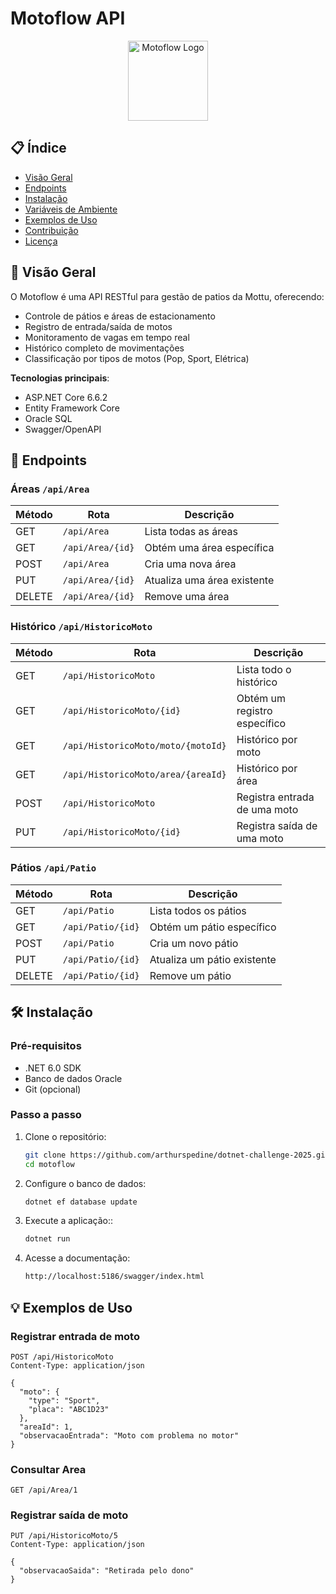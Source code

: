 # Motoflow API

<p align="center">
  <img src="https://github.com/user-attachments/assets/e40d4759-e9d9-48dc-81c8-9f95ed8ab69c" alt="Motoflow Logo" width="128"/>
</p>

## 📋 Índice
- [Visão Geral](#-visão-geral)
- [Endpoints](#-endpoints)
- [Instalação](#-instalação)
- [Variáveis de Ambiente](#-variáveis-de-ambiente)
- [Exemplos de Uso](#-exemplos-de-uso)
- [Contribuição](#-contribuição)
- [Licença](#-licença)

## 🌟 Visão Geral

O Motoflow é uma API RESTful para gestão de patios da Mottu, oferecendo:

- Controle de pátios e áreas de estacionamento
- Registro de entrada/saída de motos
- Monitoramento de vagas em tempo real
- Histórico completo de movimentações
- Classificação por tipos de motos (Pop, Sport, Elétrica)

**Tecnologias principais**:
- ASP.NET Core 6.6.2
- Entity Framework Core
- Oracle SQL
- Swagger/OpenAPI

## 🔌 Endpoints

### Áreas `/api/Area`

| Método | Rota                | Descrição                          |
|--------|---------------------|-----------------------------------|
| GET    | `/api/Area`         | Lista todas as áreas              |
| GET    | `/api/Area/{id}`    | Obtém uma área específica         |
| POST   | `/api/Area`         | Cria uma nova área                |
| PUT    | `/api/Area/{id}`    | Atualiza uma área existente       |
| DELETE | `/api/Area/{id}`    | Remove uma área                   |

### Histórico `/api/HistoricoMoto`

| Método | Rota                                | Descrição                                  |
|--------|-------------------------------------|-------------------------------------------|
| GET    | `/api/HistoricoMoto`               | Lista todo o histórico                    |
| GET    | `/api/HistoricoMoto/{id}`          | Obtém um registro específico              |
| GET    | `/api/HistoricoMoto/moto/{motoId}` | Histórico por moto                        |
| GET    | `/api/HistoricoMoto/area/{areaId}` | Histórico por área                        |
| POST   | `/api/HistoricoMoto`               | Registra entrada de uma moto              |
| PUT    | `/api/HistoricoMoto/{id}`          | Registra saída de uma moto                |

### Pátios `/api/Patio`

| Método | Rota              | Descrição                      |
|--------|-------------------|-------------------------------|
| GET    | `/api/Patio`      | Lista todos os pátios          |
| GET    | `/api/Patio/{id}` | Obtém um pátio específico      |
| POST   | `/api/Patio`      | Cria um novo pátio             |
| PUT    | `/api/Patio/{id}` | Atualiza um pátio existente    |
| DELETE | `/api/Patio/{id}` | Remove um pátio                |

## 🛠 Instalação

### Pré-requisitos

- .NET 6.0 SDK
- Banco de dados Oracle
- Git (opcional)

### Passo a passo

1. Clone o repositório:
   ```bash
   git clone https://github.com/arthurspedine/dotnet-challenge-2025.git
   cd motoflow
   ```
2. Configure o banco de dados:
   ```bash
   dotnet ef database update
   ```
3. Execute a aplicação::
   ```bash
   dotnet run
   ```
4. Acesse a documentação:
   ```bash
   http://localhost:5186/swagger/index.html
   ```

## 💡 Exemplos de Uso

### Registrar entrada de moto
```http
POST /api/HistoricoMoto
Content-Type: application/json

{
  "moto": {
    "type": "Sport",
    "placa": "ABC1D23"
  },
  "areaId": 1,
  "observacaoEntrada": "Moto com problema no motor"
}
```

### Consultar Area
```http
GET /api/Area/1
```

### Registrar saída de moto
```http
PUT /api/HistoricoMoto/5
Content-Type: application/json

{
  "observacaoSaida": "Retirada pelo dono"
}
```